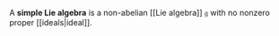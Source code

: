 A **simple Lie algebra** is a non-abelian [[Lie algebra]] $\mathfrak{g}$ with no nonzero proper [[ideals|ideal]].